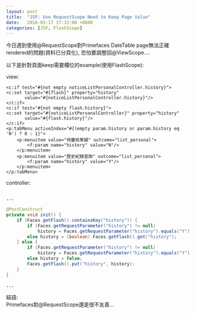 ```yaml
---
layout: post
title:  "JSF: Use RequestScope Need to Keep Page Value"
date:   2016-03-17 17:32:00 +0800
categories: [JSF, FlashScope]
---
```


今日遇到使用@RequestScope對Primefaces DateTable page無法正確rendered的問題(資料已分頁化), 恐怕要調整回@ViewScope....

以下是針對頁面keep需要欄位的example(使用FlashScope):

view:

    <c:if test="#{not empty noticeListPersonalController.history}">
    <c:set target="#{flash}" property="history"
           value="#{noticeListPersonalController.history}"/>
    </c:if>
    <c:if test="#{not empty flash.history}">
    <c:set target="#{noticeListPersonalController}" property="history"
           value="#{flash.history}"/>
    </c:if>
    <p:tabMenu activeIndex="#{(empty param.history or param.history eq 'N') ? 0 : 1}">
        <p:menuitem value="待審核單據" outcome="list_personal">
            <f:param name="history" value="N"/>
        </p:menuitem>
        <p:menuitem value="歷史紀錄查詢" outcome="list_personal">
            <f:param name="history" value="Y"/>
        </p:menuitem>
    </p:tabMenu>

controller:

~~~ java

...

@PostConstruct
private void init() {
    if (Faces.getFlash().containsKey("history")) {
        if (Faces.getRequestParameter("history") != null)
            history = Faces.getRequestParameter("history").equals("Y");
        else history = (boolean) Faces.getFlash().get("history");
    } else {
        if (Faces.getRequestParameter("history") != null)
            history = Faces.getRequestParameter("history").equals("Y");
        else history = false;
        Faces.getFlash().put("history", history);
    }
}

...

~~~

結語:  
Primefaces對@RequestScope還是很不友善...